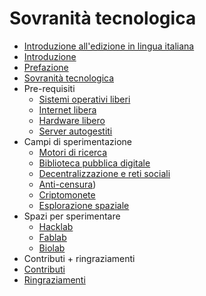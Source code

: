 # Sovranità tecnologica
* [Introduzione all'edizione in lingua italiana](README.md)
* [Introduzione](intro/introduzione.md)
* [Prefazione](intro/prefazione.md)
* [Sovranità tecnologica](intro/st.md)
* Pre-requisiti
  * [Sistemi operativi liberi](pre_requisiti/01_sistemi_operativi_liberi.md)
  * [Internet libera](pre_requisiti/02_internet_libera_e_reti_mesh.md)
  * [Hardware libero](pre_requisiti/03_hardware_libero.md)
  * [Server autogestiti](pre_requisiti/04_server_autogestiti.md)
* Campi di sperimentazione
  * [Motori di ricerca](campi_di_sperimentazione/motori_di_ricerca.md)
  * [Biblioteca pubblica digitale](campi_di_sperimentazione/06_biblioteche_pubbliche_digitali.md)
  * [Decentralizzazione e reti sociali](/campi_di_sperimentazione/decentralizzazione_e_reti_sociali.md)
  * [Anti-censura](campi_di_sperimentazione/anticensura.md))
  * [Criptomonete](campi_di_sperimentazione/criptomonete.md)
  * [Esplorazione spaziale](campi_di_sperimentazione/16_esplorazione_spaziale.md)
* Spazi per sperimentare
  * [Hacklab](spazi_per_sperimentare/hacklabs.md)
  * [Fablab](spazi_per_sperimentare/fablabs.md)
  * [Biolab](spazi_per_sperimentare/biolabs.md)
* Contributi + ringraziamenti
 * [Contributi](contributi.md)
 * [Ringraziamenti](ringraziamenti.md)
